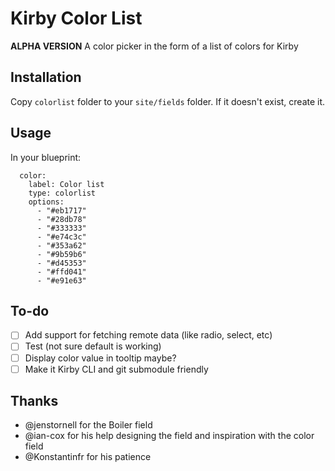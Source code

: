 # Kirby Color List
**ALPHA VERSION**
A color picker in the form of a list of colors for Kirby

## Installation
Copy `colorlist` folder to your `site/fields` folder. If it doesn't exist, create it.

## Usage
In  your blueprint:

```
  color:
    label: Color list
    type: colorlist
    options: 
      - "#eb1717"
      - "#28db78"
      - "#333333"
      - "#e74c3c"
      - "#353a62"
      - "#9b59b6"
      - "#d45353"
      - "#ffd041"
      - "#e91e63"
```

## To-do
- [ ] Add support for fetching remote data (like radio, select, etc)
- [ ] Test (not sure default is working)
- [ ] Display color value in tooltip maybe?
- [ ] Make it Kirby CLI and git submodule friendly

## Thanks
- @jenstornell for the Boiler field
- @ian-cox for his help designing the field and inspiration with the color field
- @Konstantinfr for his patience
